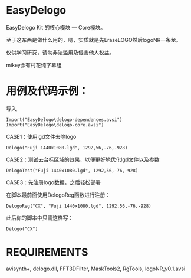# EasyDelogo

EasyDelogo Kit 的核心模块 — Core模块。

至于这东西是做什么用的，嗯，实质就是先EraseLOGO然后logoNR一条龙。

仅供学习研究，请勿非法滥用及侵害他人权益。

mikey@有村花纯字幕组


# 用例及代码示例：
导入

    Import("EasyDelogo\delogo-dependences.avsi")
    Import("EasyDelogo\delogo-core.avsi")

CASE1：使用lgd文件去除logo

    Delogo("Fuji 1440x1080.lgd", 1292,56,-76,-928)
    
CASE2：测试去台标区域的效果，以便更好地优化lgd文件以及参数

    DelogoTest("Fuji 1440x1080.lgd", 1292,56,-76,-928)

CASE3：先注册logo数据，之后轻松部署

在脚本最前面使用DelogoReg函数进行注册：

    DelogoReg("CX", "Fuji 1440x1080.lgd", 1292,56,-76,-928)
    
此后你的脚本中只需这样写：

    Delogo("CX")



# REQUIREMENTS
avisynth+, delogo.dll, FFT3DFilter, MaskTools2, RgTools, logoNR_v0.1.avsi
